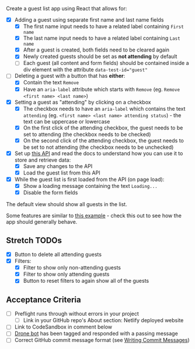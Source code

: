 Create a guest list app using React that allows for:

- [x] Adding a guest using separate first name and last name fields
  - [x] The first name input needs to have a related label containing `First name`
  - [x] The last name input needs to have a related label containing `Last name`
  - [x] After a guest is created, both fields need to be cleared again
  - [x] Newly created guests should be set as **not attending** by default
  - [ ] Each guest (all content and form fields) should be contained inside a div element with the attribute `data-test-id="guest"`
- [ ] Deleting a guest with a button that has **either**:
  - [x] Contain the text `Remove`
  - [x] Have an `aria-label` attribute which starts with `Remove` (eg. `Remove <first name> <last name>`)
- [x] Setting a guest as "attending" by clicking on a checkbox
  - [x] The checkbox needs to have an `aria-label` which contains the text `attending` (eg. `<first name> <last name> attending status`) - the text can be uppercase or lowercase
  - [x] On the first click of the attending checkbox, the guest needs to be set to attending (the checkbox needs to be checked)
  - [x] On the second click of the attending checkbox, the guest needs to be set to not attending (the checkbox needs to be unchecked)
- [x] Set up [this API](https://github.com/upleveled/express-guest-list-api-memory-data-store) and read the docs to understand how you can use it to store and retrieve data:
  - [x] Save any changes to the API
  - [x] Load the guest list from this API
- [x] While the guest list is first loaded from the API (on page load):
  - [x] Show a loading message containing the text `Loading...`
  - [x] Disable the form fields

The default view should show all guests in the list.

Some features are similar to [this example](https://todomvc.com/examples/react/#/) - check this out to see how the app should generally behave.

## Stretch TODOs

- [x] Button to delete all attending guests
- [x] Filters:
  - [x] Filter to show only non-attending guests
  - [x] Filter to show only attending guests
  - [x] Button to reset filters to again show all of the guests

## Acceptance Criteria

- [ ] Preflight runs through without errors in your project
  - [ ] Link in your GitHub repo's About section: Netlify deployed website
- [ ] Link to CodeSandbox in comment below
- [ ] [Drone bot](https://learn.upleveled.io/courses/btcmp-l-webfs-gen-0/modules/cheatsheet-tasks/#upleveled-drone) has been tagged and responded with a passing message
- [ ] Correct GitHub commit message format (see [Writing Commit Messages](https://learn.upleveled.io/courses/btcmp-l-webfs-gen-0/modules/cheatsheet-git-github/#writing-commit-messages))
